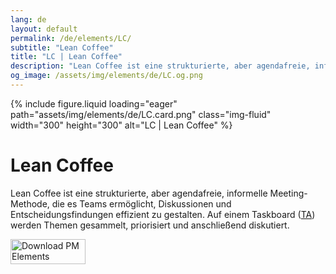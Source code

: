 ```yaml
---
lang: de
layout: default
permalink: /de/elements/LC/
subtitle: "Lean Coffee"
title: "LC | Lean Coffee"
description: "Lean Coffee ist eine strukturierte, aber agendafreie, informelle Meeting-Methode, die es Teams ermöglicht, Diskussionen und Entscheidungsfindungen effizient zu gestalten. Auf einem Taskboard ([TA](pm-elements://host/element/TA)) werden Themen gesammelt, priorisiert und anschließend diskutiert."
og_image: /assets/img/elements/de/LC.og.png
---
```


{% include figure.liquid loading="eager" path="assets/img/elements/de/LC.card.png" class="img-fluid" width="300" height="300" alt="LC | Lean Coffee" %}

# Lean Coffee

Lean Coffee ist eine strukturierte, aber agendafreie, informelle Meeting-Methode, die es Teams ermöglicht, Diskussionen und Entscheidungsfindungen effizient zu gestalten. Auf einem Taskboard ([TA](pm-elements://host/element/TA)) werden Themen gesammelt, priorisiert und anschließend diskutiert.

<a href="https://apps.apple.com/app/apple-store/id6738084498?pt=127441684&ct=website&mt=8">
  <img src="{{ "assets/img/en/appstore.png" | relative_url }}" width="120" height="40" alt="Download PM Elements">
</a>
